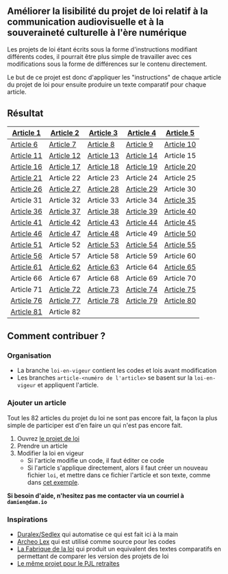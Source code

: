 ## Améliorer la lisibilité du projet de loi relatif à la communication audiovisuelle et à la souveraineté culturelle à l'ère numérique

Les projets de loi étant écrits sous la forme d'instructions modifiant différents codes, il pourrait être plus simple de travailler avec ces modifications sous la forme de différences sur le contenu directement.

Le but de ce projet est donc d'appliquer les "instructions" de chaque article du projet de loi pour ensuite produire un texte comparatif pour chaque article.

## Résultat

|[Article 1](https://github.com/mdamien/pjl-audiovisuel/compare/loi-en-vigueur...article-001)|[Article 2](https://github.com/mdamien/pjl-audiovisuel/compare/loi-en-vigueur...article-002)|[Article 3](https://github.com/mdamien/pjl-audiovisuel/compare/loi-en-vigueur...article-003)|[Article 4](https://github.com/mdamien/pjl-audiovisuel/compare/loi-en-vigueur...article-004)|[Article 5](https://github.com/mdamien/pjl-audiovisuel/compare/loi-en-vigueur...article-005)|
|---|---|---|---|---|
|[Article 6](https://github.com/mdamien/pjl-audiovisuel/compare/loi-en-vigueur...article-006)|[Article 7](https://github.com/mdamien/pjl-audiovisuel/compare/loi-en-vigueur...article-007)|[Article 8](https://github.com/mdamien/pjl-audiovisuel/compare/loi-en-vigueur...article-008)|[Article 9](https://github.com/mdamien/pjl-audiovisuel/compare/loi-en-vigueur...article-009)|[Article 10](https://github.com/mdamien/pjl-audiovisuel/compare/loi-en-vigueur...article-010)|
|[Article 11](https://github.com/mdamien/pjl-audiovisuel/compare/loi-en-vigueur...article-011)|[Article 12](https://github.com/mdamien/pjl-audiovisuel/compare/loi-en-vigueur...article-012)|[Article 13](https://github.com/mdamien/pjl-audiovisuel/compare/loi-en-vigueur...article-013)|[Article 14](https://github.com/mdamien/pjl-audiovisuel/compare/loi-en-vigueur...article-014)|Article 15|
|[Article 16](https://github.com/mdamien/pjl-audiovisuel/compare/loi-en-vigueur...article-016)|[Article 17](https://github.com/mdamien/pjl-audiovisuel/compare/loi-en-vigueur...article-017)|[Article 18](https://github.com/mdamien/pjl-audiovisuel/compare/loi-en-vigueur...article-018)|[Article 19](https://github.com/mdamien/pjl-audiovisuel/compare/loi-en-vigueur...article-019)|[Article 20](https://github.com/mdamien/pjl-audiovisuel/compare/loi-en-vigueur...article-020)|
|[Article 21](https://github.com/mdamien/pjl-audiovisuel/compare/loi-en-vigueur...article-021)|Article 22|Article 23|Article 24|Article 25|
|[Article 26](https://github.com/mdamien/pjl-audiovisuel/compare/loi-en-vigueur...article-026)|[Article 27](https://github.com/mdamien/pjl-audiovisuel/compare/loi-en-vigueur...article-027)|[Article 28](https://github.com/mdamien/pjl-audiovisuel/compare/loi-en-vigueur...article-028)|[Article 29](https://github.com/mdamien/pjl-audiovisuel/compare/loi-en-vigueur...article-029)|Article 30|
|Article 31|Article 32|Article 33|Article 34|[Article 35](https://github.com/mdamien/pjl-audiovisuel/compare/loi-en-vigueur...article-035)|
|[Article 36](https://github.com/mdamien/pjl-audiovisuel/compare/loi-en-vigueur...article-036)|[Article 37](https://github.com/mdamien/pjl-audiovisuel/compare/loi-en-vigueur...article-037)|[Article 38](https://github.com/mdamien/pjl-audiovisuel/compare/loi-en-vigueur...article-038)|[Article 39](https://github.com/mdamien/pjl-audiovisuel/compare/loi-en-vigueur...article-039)|[Article 40](https://github.com/mdamien/pjl-audiovisuel/compare/loi-en-vigueur...article-040)|
|[Article 41](https://github.com/mdamien/pjl-audiovisuel/compare/loi-en-vigueur...article-041)|[Article 42](https://github.com/mdamien/pjl-audiovisuel/compare/loi-en-vigueur...article-042)|[Article 43](https://github.com/mdamien/pjl-audiovisuel/compare/loi-en-vigueur...article-043)|[Article 44](https://github.com/mdamien/pjl-audiovisuel/compare/loi-en-vigueur...article-044)|[Article 45](https://github.com/mdamien/pjl-audiovisuel/compare/loi-en-vigueur...article-045)|
|[Article 46](https://github.com/mdamien/pjl-audiovisuel/compare/loi-en-vigueur...article-046)|[Article 47](https://github.com/mdamien/pjl-audiovisuel/compare/loi-en-vigueur...article-047)|[Article 48](https://github.com/mdamien/pjl-audiovisuel/compare/loi-en-vigueur...article-048)|Article 49|[Article 50](https://github.com/mdamien/pjl-audiovisuel/compare/loi-en-vigueur...article-050)|
|[Article 51](https://github.com/mdamien/pjl-audiovisuel/compare/loi-en-vigueur...article-051)|Article 52|[Article 53](https://github.com/mdamien/pjl-audiovisuel/compare/loi-en-vigueur...article-053)|[Article 54](https://github.com/mdamien/pjl-audiovisuel/compare/loi-en-vigueur...article-054)|[Article 55](https://github.com/mdamien/pjl-audiovisuel/compare/loi-en-vigueur...article-055)|
|[Article 56](https://github.com/mdamien/pjl-audiovisuel/compare/loi-en-vigueur...article-056)|Article 57|Article 58|Article 59|Article 60|
|[Article 61](https://github.com/mdamien/pjl-audiovisuel/compare/loi-en-vigueur...article-061)|[Article 62](https://github.com/mdamien/pjl-audiovisuel/compare/loi-en-vigueur...article-062)|[Article 63](https://github.com/mdamien/pjl-audiovisuel/compare/loi-en-vigueur...article-063)|Article 64|[Article 65](https://github.com/mdamien/pjl-audiovisuel/compare/loi-en-vigueur...article-065)|
|Article 66|Article 67|Article 68|Article 69|Article 70|
|Article 71|[Article 72](https://github.com/mdamien/pjl-audiovisuel/compare/loi-en-vigueur...article-072)|[Article 73](https://github.com/mdamien/pjl-audiovisuel/compare/loi-en-vigueur...article-073)|[Article 74](https://github.com/mdamien/pjl-audiovisuel/compare/loi-en-vigueur...article-074)|[Article 75](https://github.com/mdamien/pjl-audiovisuel/compare/loi-en-vigueur...article-075)|
|[Article 76](https://github.com/mdamien/pjl-audiovisuel/compare/loi-en-vigueur...article-076)|[Article 77](https://github.com/mdamien/pjl-audiovisuel/compare/loi-en-vigueur...article-077)|[Article 78](https://github.com/mdamien/pjl-audiovisuel/compare/loi-en-vigueur...article-078)|[Article 79](https://github.com/mdamien/pjl-audiovisuel/compare/loi-en-vigueur...article-079)|[Article 80](https://github.com/mdamien/pjl-audiovisuel/compare/loi-en-vigueur...article-080)|
|[Article 81](https://github.com/mdamien/pjl-audiovisuel/compare/loi-en-vigueur...article-081)|Article 82

## Comment contribuer ?

### Organisation

- La branche `loi-en-vigeur` contient les codes et lois avant modification
- Les branches `article-<numéro de l'article>` se basent sur la `loi-en-vigeur` et appliquent l'article.

### Ajouter un article

Tout les 82 articles du projet du loi ne sont pas encore fait, la façon la plus simple de participer est d'en faire un qui n'est pas encore fait.

 1. Ouvrez [le projet de loi](http://www.assemblee-nationale.fr/dyn/15/textes/l15b2488_projet-loi)
 2. Prendre un article
 3. Modifier la loi en vigeur
    * Si l'article modifie un code, il faut éditer ce code
    * Si l'article s'applique directement, alors il faut créer un nouveau fichier `loi`, et mettre dans ce fichier l'article et son texte, comme dans [cet exemple](https://github.com/regardscitoyens/pjl-retraites/compare/loi-en-vigeur...article-018).

**Si besoin d'aide, n'hesitez pas me contacter via un courriel à `damien@dam.io`**

### Inspirations

- [Duralex/Sedlex](https://github.com/Legilibre/SedLex) qui automatise ce qui est fait ici à la main
- [Archeo Lex](http://archeo-lex.fr/) qui est utilisé comme source pour les codes
- [La Fabrique de la loi](http://lafabriquedelaloi.fr/) qui produit un equivalent des textes comparatifs en permettant de comparer les version des projets de loi
- [Le même projet pour le PJL retraites](https://github.com/regardscitoyens/pjl-retraites)
